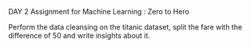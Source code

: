 DAY 2 Assignment for Machine Learning : Zero to Hero

Perform the data cleansing on the titanic dataset, split the fare with the difference of 50 and write insights about it.
